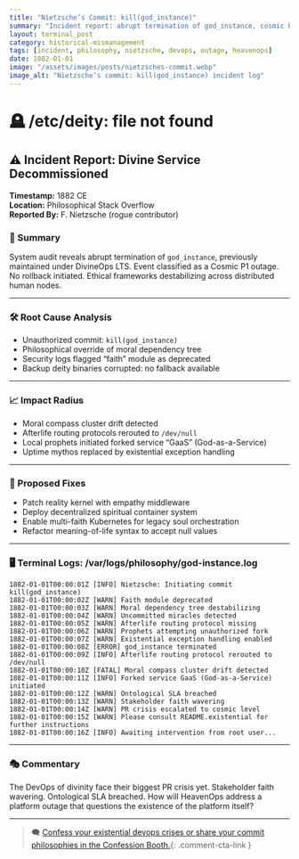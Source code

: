 ```yaml
---
title: "Nietzsche’s Commit: kill(god_instance)"
summary: "Incident report: abrupt termination of god_instance, cosmic P1 outage, and existential impact on distributed human nodes."
layout: terminal_post
category: historical-mismanagement
tags: [incident, philosophy, nietzsche, devops, outage, heavenops]
date: 1882-01-01
image: "/assets/images/posts/nietzsches-commit.webp"
image_alt: "Nietzsche’s commit: kill(god_instance) incident log"
---
```


# 🪦 /etc/deity: file not found

## ⚠️ Incident Report: Divine Service Decommissioned

**Timestamp:** 1882 CE  
**Location:** Philosophical Stack Overflow  
**Reported By:** F. Nietzsche (rogue contributor)

### 🎯 Summary

System audit reveals abrupt termination of `god_instance`, previously maintained under DivineOps LTS. Event classified as a Cosmic P1 outage. No rollback initiated. Ethical frameworks destabilizing across distributed human nodes.

---

### 🛠️ Root Cause Analysis

- Unauthorized commit: `kill(god_instance)`  
- Philosophical override of moral dependency tree  
- Security logs flagged “faith” module as deprecated  
- Backup deity binaries corrupted: no fallback available

---

### 📈 Impact Radius

- Moral compass cluster drift detected  
- Afterlife routing protocols rerouted to `/dev/null`  
- Local prophets initiated forked service “GaaS” (God-as-a-Service)  
- Uptime mythos replaced by existential exception handling

---

### 🧪 Proposed Fixes

- Patch reality kernel with empathy middleware  
- Deploy decentralized spiritual container system  
- Enable multi-faith Kubernetes for legacy soul orchestration  
- Refactor meaning-of-life syntax to accept null values

---

### 🖥️ Terminal Logs: /var/logs/philosophy/god-instance.log

```
1882-01-01T00:00:01Z [INFO] Nietzsche: Initiating commit kill(god_instance)
1882-01-01T00:00:02Z [WARN] Faith module deprecated
1882-01-01T00:00:03Z [WARN] Moral dependency tree destabilizing
1882-01-01T00:00:04Z [WARN] Uncommitted miracles detected
1882-01-01T00:00:05Z [WARN] Afterlife routing protocol missing
1882-01-01T00:00:06Z [WARN] Prophets attempting unauthorized fork
1882-01-01T00:00:07Z [WARN] Existential exception handling enabled
1882-01-01T00:00:08Z [ERROR] god_instance terminated
1882-01-01T00:00:09Z [INFO] Afterlife routing protocol rerouted to /dev/null
1882-01-01T00:00:10Z [FATAL] Moral compass cluster drift detected
1882-01-01T00:00:11Z [INFO] Forked service GaaS (God-as-a-Service) initiated
1882-01-01T00:00:12Z [WARN] Ontological SLA breached
1882-01-01T00:00:13Z [WARN] Stakeholder faith wavering
1882-01-01T00:00:14Z [WARN] PR crisis escalated to cosmic level
1882-01-01T00:00:15Z [WARN] Please consult README.existential for further instructions
1882-01-01T00:00:16Z [INFO] Awaiting intervention from root user...
```

---

### 🎭 Commentary

The DevOps of divinity face their biggest PR crisis yet. Stakeholder faith wavering. Ontological SLA breached. How will HeavenOps address a platform outage that questions the existence of the platform itself?

---

> 🗨️ [Confess your existential devops crises or share your commit philosophies in the Confession Booth.](#confessions){: .comment-cta-link }

